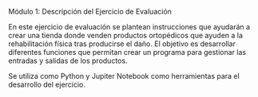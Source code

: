 
Módulo 1: Descripción del Ejercicio de Evaluación 

En este ejercicio de evaluación se plantean instrucciones que ayudarán a crear una tienda donde venden productos ortopédicos que ayuden a la rehabilitación física tras producirse el daño. El objetivo es desarrollar diferentes funciones que permitan crear un programa para gestionar las entradas y salidas de los productos. 

Se utiliza como Python y Jupiter Notebook como herramientas para el desarrollo del ejercicio. 